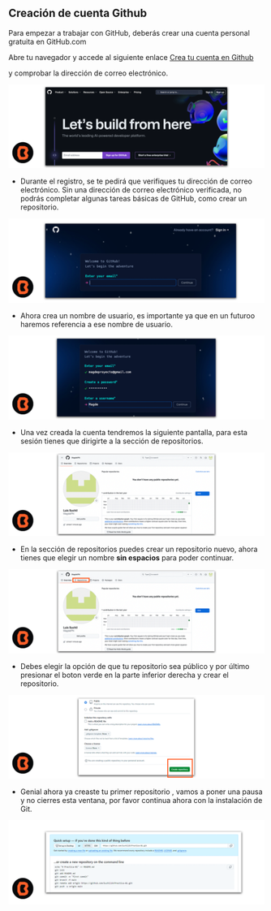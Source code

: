 ## Creación de cuenta Github
Para empezar a trabajar con GitHub, deberás crear una cuenta personal gratuita en GitHub.com <p>Abre tu navegador y accede al siguiente enlace <a href="https://github.com/signup?ref_cta=Sign+up&ref_loc=header+logged+out&ref_page=%2Flogos&source=header">Crea tu cuenta en Github</a></p> y comprobar la dirección de correo electrónico.

![GitHub](img/01.png)

* Durante el registro, se te pedirá que verifiques tu dirección de correo electrónico. Sin una dirección de correo electrónico verificada, no podrás completar algunas tareas básicas de GitHub, como crear un repositorio.

![GitHub](img/02.png)

* Ahora crea un nombre de usuario, es importante ya que en un futuroo haremos referencia a ese nombre de usuario.

![GitHub](img/03.png)

* Una vez creada la cuenta tendremos la siguiente pantalla, para esta sesión tienes que dirigirte a la sección de repositorios.

![GitHub](img/04.png)

* En la sección de repositorios puedes crear un repositorio nuevo, ahora tienes que elegir un nombre **sin espacios** para poder continuar.

![GitHub](img/05.png)

* Debes elegir la opción de que tu repositorio sea público y por último presionar el boton verde en la parte inferior derecha y crear el repositorio.

![GitHub](img/06.png)

* Genial ahora ya creaste tu primer repositorio , vamos a poner una pausa y no cierres esta ventana, por favor continua ahora con la instalación de Git.

![GitHub](img/07.png)







